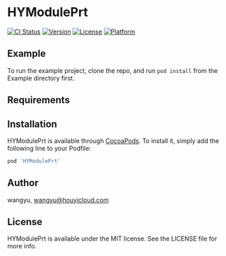 # HYModulePrt

[![CI Status](https://img.shields.io/travis/wangyu/HYModulePrt.svg?style=flat)](https://travis-ci.org/wangyu/HYModulePrt)
[![Version](https://img.shields.io/cocoapods/v/HYModulePrt.svg?style=flat)](https://cocoapods.org/pods/HYModulePrt)
[![License](https://img.shields.io/cocoapods/l/HYModulePrt.svg?style=flat)](https://cocoapods.org/pods/HYModulePrt)
[![Platform](https://img.shields.io/cocoapods/p/HYModulePrt.svg?style=flat)](https://cocoapods.org/pods/HYModulePrt)

## Example

To run the example project, clone the repo, and run `pod install` from the Example directory first.

## Requirements

## Installation

HYModulePrt is available through [CocoaPods](https://cocoapods.org). To install
it, simply add the following line to your Podfile:

```ruby
pod 'HYModulePrt'
```

## Author

wangyu, wangyu@houyicloud.com

## License

HYModulePrt is available under the MIT license. See the LICENSE file for more info.
